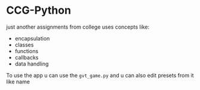# CCG-Python
just another assignments from college 
uses concepts like:
- encapsulation
- classes
- functions
- callbacks
- data handling

To use the app u can use the ``gvt_game.py`` and u can also edit presets from it like name 
